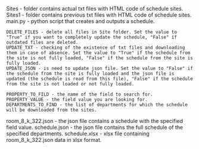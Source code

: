 Sites - folder contains actual txt files with HTML code of schedule sites.
Sites1 - folder contains previous txt files with HTML code of schedule sites.
main.py - python script that creates and outputs a schedule.

    DELETE_FILES - delete all files in Site folder. Set the value to "True" if you want to completely update the schedule, "False" if outdated files are deleted.
    UPDATE_TXT - checking of the existence of txt files and downloading them in case of absence. Set the value to "True" if the schedule from the site is not fully loaded, "False" if the schedule from the site is fully loaded.
    UPDATE_JSON - is need to update json file. Set the value to "False" if the schedule from the site is fully loaded and the json file is updated (the schedule is read from this file), "False" if the schedule from the site is not loaded or not fully loaded.

    PROPERTY_TO_FILD - the name of the field to search for.
    PROPERTY_VALUE - the field value you are looking for.
    DEPARTMENTS_TO_FIND - the list of departments for which the schedule will be downloaded from the sites.

room_8_k_322.json - the json file contains a schedule with the specified field value.
schedule.json - the json file contains the full schedule of the specified departments.
schedule.xlsx - xlsx file containing room_8_k_322.json data in xlsx format.

